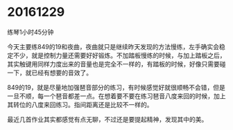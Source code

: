 # 20161229

练琴1小时45分钟

今天主要练849的19和夜曲，夜曲就只是继续昨天发现的方法慢练，左手确实会稳定不少，就是控制力量还需要好好锻炼。不加踏板慢练的时候，与加上踏板之后，其实触键用同样力度出来的音量也是完全不一样的，有踏板的时候，好像只需要碰一下，就已经有想要的音效了。

849的19，就是尽量地加强琶音部分的练习，有时候感觉好就很顺畅不会错，但是一旦不顺，每一个琶音都差一点。在想着要不要在练习琶音八度来回的时候，加上其转位的八度来回练习。指间距离还是比较不一样的。

最近几首作业其实都感觉有点无聊，不过还是要提起精神，发现其中的美。
